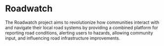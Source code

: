 # Roadwatch

The Roadwatch project aims to revolutionize how communities interact with and
navigate their local road systems by providing a combined platform for
reporting road conditions, alerting users to hazards, allowing community input,
and influencing road infrastructure improvements.
